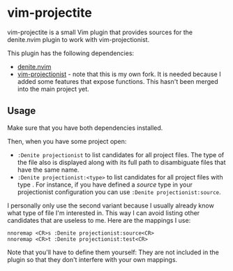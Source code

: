 # vim-projectite
vim-projectite is a small Vim plugin that provides sources for the denite.nvim plugin to work with vim-projectionist.

This plugin has the following dependencies:
* [denite.nvim](https://github.com/Shougo/denite.nvim)
* [vim-projectionist](https://github.com/PawkyPenguin/vim-projectionist) - note that this is my own fork. It is needed because I added some features that expose functions. This hasn't been merged into the main project yet.

## Usage
Make sure that you have both dependencies installed.

Then, when you have some project open:

* `:Denite projectionist` to list candidates for all project files. The type of the file also is displayed along with its full path to disambiguate files that have the same name.
* `:Denite projectionist:<type>` to list candidates for all project files with type *<type>*. For instance, if you have defined a *source* type in your projectionist configuration you can use `:Denite projectionist:source`.

I personally only use the second variant because I usually already know what type of file I'm interested in. This way I can avoid listing other candidates that are useless to me. Here are the mappings I use:

```vim
nnoremap <CR>s :Denite projectionist:source<CR>
nnoremap <CR>t :Denite projectionist:test<CR>
```

Note that you'll have to define them yourself: They are not included in the plugin so that they don't interfere with your own mappings.
